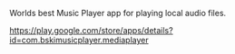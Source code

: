 Worlds best Music Player app for playing local audio files.  
  
https://play.google.com/store/apps/details?id=com.bskimusicplayer.mediaplayer